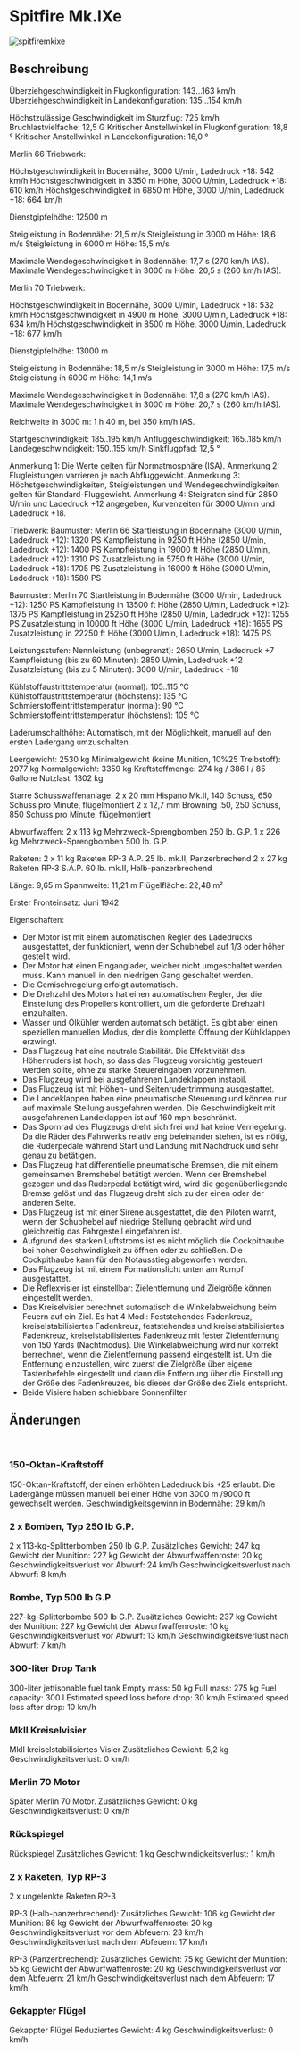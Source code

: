 # Spitfire Mk.IXe

![spitfiremkixe](../images/spitfiremkixe.png)

## Beschreibung

Überziehgeschwindigkeit in Flugkonfiguration: 143...163 km/h
Überziehgeschwindigkeit in Landekonfiguration: 135...154 km/h

Höchstzulässige Geschwindigkeit im Sturzflug: 725 km/h
Bruchlastvielfache: 12,5 G
Kritischer Anstellwinkel in Flugkonfiguration: 18,8 °
Kritischer Anstellwinkel in Landekonfiguration: 16,0 °


Merlin 66 Triebwerk:

Höchstgeschwindigkeit in Bodennähe, 3000 U/min, Ladedruck +18: 542 km/h
Höchstgeschwindigkeit in 3350 m Höhe, 3000 U/min, Ladedruck +18: 610 km/h
Höchstgeschwindigkeit in 6850 m Höhe, 3000 U/min, Ladedruck +18: 664 km/h

Dienstgipfelhöhe: 12500 m

Steigleistung in Bodennähe: 21,5 m/s
Steigleistung in 3000 m Höhe: 18,6 m/s
Steigleistung in 6000 m Höhe: 15,5 m/s

Maximale Wendegeschwindigkeit in Bodennähe: 17,7 s (270 km/h IAS).
Maximale Wendegeschwindigkeit in 3000 m Höhe: 20,5 s (260 km/h IAS).


Merlin 70 Triebwerk:

Höchstgeschwindigkeit in Bodennähe, 3000 U/min, Ladedruck +18: 532 km/h
Höchstgeschwindigkeit in 4900 m Höhe, 3000 U/min, Ladedruck +18: 634 km/h
Höchstgeschwindigkeit in 8500 m Höhe, 3000 U/min, Ladedruck +18: 677 km/h

Dienstgipfelhöhe: 13000 m

Steigleistung in Bodennähe: 18,5 m/s
Steigleistung in 3000 m Höhe: 17,5 m/s
Steigleistung in 6000 m Höhe: 14,1 m/s

Maximale Wendegeschwindigkeit in Bodennähe: 17,8 s (270 km/h IAS).
Maximale Wendegeschwindigkeit in 3000 m Höhe: 20,7 s (260 km/h IAS).

Reichweite in 3000 m: 1 h 40 m, bei 350 km/h IAS.

Startgeschwindigkeit: 185..195 km/h
Anfluggeschwindigkeit: 165..185 km/h
Landegeschwindigkeit: 150..155 km/h
Sinkflugpfad: 12,5 °

Anmerkung 1: Die Werte gelten für Normatmosphäre (ISA).
Anmerkung 2: Flugleistungen varrieren je nach Abfluggewicht.
Anmerkung 3: Höchstgeschwindigkeiten, Steigleistungen und Wendegeschwindigkeiten gelten für Standard-Fluggewicht.
Anmerkung 4: Steigraten sind für 2850 U/min und Ladedruck +12 angegeben, Kurvenzeiten für 3000 U/min und Ladedruck +18.

Triebwerk:
Baumuster: Merlin 66
Startleistung in Bodennähe (3000 U/min, Ladedruck +12): 1320 PS
Kampfleistung in 9250 ft Höhe (2850 U/min, Ladedruck +12): 1400 PS
Kampfleistung in 19000 ft Höhe (2850 U/min, Ladedruck +12): 1310 PS
Zusatzleistung in 5750 ft Höhe (3000 U/min, Ladedruck +18): 1705 PS
Zusatzleistung in 16000 ft Höhe (3000 U/min, Ladedruck +18): 1580 PS

Baumuster: Merlin 70
Startleistung in Bodennähe (3000 U/min, Ladedruck +12): 1250 PS
Kampfleistung in 13500 ft Höhe (2850 U/min, Ladedruck +12): 1375 PS
Kampfleistung in 25250 ft Höhe (2850 U/min, Ladedruck +12): 1255 PS
Zusatzleistung in 10000 ft Höhe (3000 U/min, Ladedruck +18): 1655 PS
Zusatzleistung in 22250 ft Höhe (3000 U/min, Ladedruck +18): 1475 PS

Leistungsstufen:
Nennleistung (unbegrenzt): 2650 U/min, Ladedruck +7
Kampfleistung (bis zu 60 Minuten): 2850 U/min, Ladedruck +12
Zusatzleistung (bis zu 5 Minuten): 3000 U/min, Ladedruck +18

Kühlstoffaustrittstemperatur (normal): 105..115 °C
Kühlstoffaustrittstemperatur (höchstens): 135 °C
Schmierstoffeintrittstemperatur (normal): 90 °C
Schmierstoffeintrittstemperatur (höchstens): 105 °C

Laderumschalthöhe: Automatisch, mit der Möglichkeit, manuell auf den ersten Ladergang umzuschalten.

Leergewicht: 2530 kg
Minimalgewicht (keine Munition, 10%25 Treibstoff): 2977 kg
Normalgewicht: 3359 kg
Kraftstoffmenge: 274 kg / 386 l / 85 Gallone
Nutzlast: 1302 kg

Starre Schusswaffenanlage:
2 x 20 mm Hispano Mk.II, 140 Schuss, 650 Schuss pro Minute, flügelmontiert
2 x 12,7 mm Browning .50, 250 Schuss, 850 Schuss pro Minute, flügelmontiert

Abwurfwaffen:
2 x 113 kg Mehrzweck-Sprengbomben 250 lb. G.P.
1 x 226 kg Mehrzweck-Sprengbomben 500 lb. G.P.

Raketen:
2 x 11 kg Raketen RP-3 A.P. 25 lb. mk.II, Panzerbrechend
2 x 27 kg Raketen RP-3 S.A.P. 60 lb. mk.II, Halb-panzerbrechend

Länge: 9,65 m
Spannweite: 11,21 m
Flügelfläche: 22,48 m²

Erster Fronteinsatz: Juni 1942

Eigenschaften:
- Der Motor ist mit einem automatischen Regler des Ladedrucks ausgestattet, der funktioniert, wenn der Schubhebel auf 1/3 oder höher gestellt wird.
- Der Motor hat einen Einganglader, welcher nicht umgeschaltet werden muss. Kann manuell in den niedrigen Gang geschaltet werden.
- Die Gemischregelung erfolgt automatisch.
- Die Drehzahl des Motors hat einen automatischen Regler, der die Einstellung des Propellers kontrolliert, um die geforderte Drehzahl einzuhalten.
- Wasser und Ölkühler werden automatisch betätigt. Es gibt aber einen speziellen manuellen Modus, der die komplette Öffnung der Kühlklappen erzwingt.
- Das Flugzeug hat eine neutrale Stabilität. Die Effektivität des Höhenruders ist hoch, so dass das Flugzeug vorsichtig gesteuert werden sollte, ohne zu starke Steuereingaben vorzunehmen.
- Das Flugzeug wird bei ausgefahrenen Landeklappen instabil.
- Das Flugzeug ist mit Höhen- und Seitenrudertrimmung ausgestattet.
- Die Landeklappen haben eine pneumatische Steuerung und können nur auf maximale Stellung ausgefahren werden. Die Geschwindigkeit mit ausgefahrenen Landeklappen ist auf 160 mph beschränkt.
- Das Spornrad des Flugzeugs dreht sich frei und hat keine Verriegelung. Da die Räder des Fahrwerks relativ eng beieinander stehen, ist es nötig, die Ruderpedale während Start und Landung mit Nachdruck und sehr genau zu betätigen.
- Das Flugzeug hat differentielle pneumatische Bremsen, die mit einem gemeinsamen Bremshebel betätigt werden. Wenn der Bremshebel gezogen und das Ruderpedal betätigt wird, wird die gegenüberliegende Bremse gelöst und das Flugzeug dreht sich zu der einen oder der anderen Seite.
- Das Flugzeug ist mit einer Sirene ausgestattet, die den Piloten warnt, wenn der Schubhebel auf niedrige Stellung gebracht wird und gleichzeitig das Fahrgestell eingefahren ist.
- Aufgrund des starken Luftstroms ist es nicht möglich die Cockpithaube bei hoher Geschwindigkeit zu öffnen oder zu schließen. Die Cockpithaube kann für den Notausstieg abgeworfen werden.
- Das Flugzeug ist mit einem Formationslicht unten am Rumpf ausgestattet.
- Die Reflexvisier ist einstellbar: Zielentfernung und Zielgröße können eingestellt werden.
- Das Kreiselvisier berechnet automatisch die Winkelabweichung beim Feuern auf ein Ziel. Es hat 4 Modi: Feststehendes Fadenkreuz, kreiselstabilisiertes Fadenkreuz, feststehendes und kreiselstabilisiertes Fadenkreuz, kreiselstabilisiertes Fadenkreuz mit fester Zielentfernung von 150 Yards (Nachtmodus). Die Winkelabweichung wird nur korrekt berrechnet, wenn die Zielentfernung passend eingestellt ist. Um die Entfernung einzustellen, wird zuerst die Zielgröße über eigene Tastenbefehle eingestellt und dann die Entfernung über die Einstellung der Größe des Fadenkreuzes, bis dieses der Größe des Ziels entspricht.
- Beide Visiere haben schiebbare Sonnenfilter.


## Änderungen
﻿

### 150-Oktan-Kraftstoff

150-Oktan-Kraftstoff, der einen erhöhten Ladedruck bis +25 erlaubt.
Die Ladergänge müssen manuell bei einer Höhe von 3000 m /9000 ft gewechselt werden.
Geschwindigkeitsgewinn in Bodennähe: 29 km/h﻿


### 2 x Bomben, Typ 250 lb G.P.

2 x 113-kg-Splitterbomben 250 lb G.P.
Zusätzliches Gewicht: 247 kg
Gewicht der Munition: 227 kg
Gewicht der Abwurfwaffenroste: 20 kg
Geschwindigkeitsverlust vor Abwurf: 24 km/h
Geschwindigkeitsverlust nach Abwurf: 8 km/h﻿

### Bombe, Typ 500 lb G.P.

227-kg-Splitterbombe 500 lb G.P.
Zusätzliches Gewicht: 237 kg
Gewicht der Munition: 227 kg
Gewicht der Abwurfwaffenroste: 10 kg
Geschwindigkeitsverlust vor Abwurf: 13 km/h
Geschwindigkeitsverlust nach Abwurf: 7 km/h﻿

### 300-liter Drop Tank

300-liter jettisonable fuel tank
Empty mass: 50 kg
Full mass: 275 kg
Fuel capacity: 300 l
Estimated speed loss before drop: 30 km/h
Estimated speed loss after drop: 10 km/h﻿

### MkII Kreiselvisier

MkII kreiselstabilisiertes Visier
Zusätzliches Gewicht: 5,2 kg
Geschwindigkeitsverlust: 0 km/h﻿

### Merlin 70 Motor

Später Merlin 70 Motor.
Zusätzliches Gewicht: 0 kg
Geschwindigkeitsverlust: 0 km/h﻿

### Rückspiegel

Rückspiegel
Zusätzliches Gewicht: 1 kg
Geschwindigkeitsverlust: 1 km/h﻿

### 2 х Raketen, Typ RP-3

2 х ungelenkte Raketen RP-3

RP-3 (Halb-panzerbrechend):
Zusätzliches Gewicht: 106 kg
Gewicht der Munition: 86 kg
Gewicht der Abwurfwaffenroste: 20 kg
Geschwindigkeitsverlust vor dem Abfeuern: 23 km/h
Geschwindigkeitsverlust nach dem Abfeuern: 17 km/h

RP-3 (Panzerbrechend):
Zusätzliches Gewicht: 75 kg
Gewicht der Munition: 55 kg
Gewicht der Abwurfwaffenroste: 20 kg
Geschwindigkeitsverlust vor dem Abfeuern: 21 km/h
Geschwindigkeitsverlust nach dem Abfeuern: 17 km/h
﻿

### Gekappter Flügel

Gekappter Flügel
Reduziertes Gewicht: 4 kg
Geschwindigkeitsverlust: 0 km/h